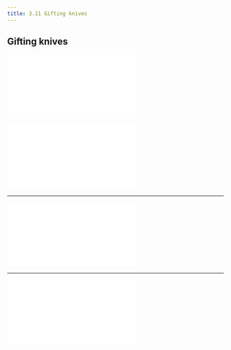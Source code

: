 ```yaml
---
title: 3.11 Gifting knives
---
```

## Gifting knives

![writ](../specials/quotes/arthashastra/writ.md)

![treaty](../specials/treaty.md)

---

![seleucus_thera](../specials/letters_speeches/seleucus_thera.md)

---

![thera_seleucus](../specials/letters_speeches/thera_seleucus.md)